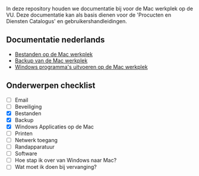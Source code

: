 In deze repository houden we documentatie bij voor de Mac werkplek op de VU. Deze documentatie kan als basis dienen voor de 'Procucten en Diensten Catalogus' en gebruikershandleidingen.

Documentatie nederlands
-----------------------

- [Bestanden op de Mac werkplek](nl/files.md)
- [Backup van de Mac werkplek](nl/backup.md)
- [Windows programma's uitvoeren op de Mac werkplek](nl/windows_applications.md)


Onderwerpen checklist
---------------------

- [ ] Email
- [ ] Beveiliging
- [x] Bestanden
- [x] Backup
- [x] Windows Applicaties op de Mac
- [ ] Printen
- [ ] Netwerk toegang
- [ ] Randapparatuur
- [ ] Software
- [ ] Hoe stap ik over van Windows naar Mac?
- [ ] Wat moet ik doen bij vervanging?
